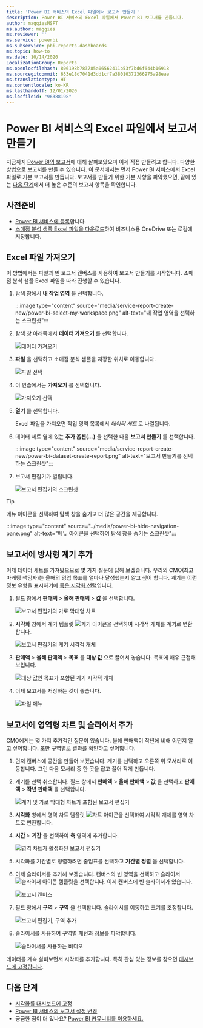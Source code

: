 ```yaml
---
title: 'Power BI 서비스의 Excel 파일에서 보고서 만들기 '
description: Power BI 서비스의 Excel 파일에서 Power BI 보고서를 만듭니다.
author: maggiesMSFT
ms.author: maggies
ms.reviewer: ''
ms.service: powerbi
ms.subservice: pbi-reports-dashboards
ms.topic: how-to
ms.date: 10/14/2020
LocalizationGroup: Reports
ms.openlocfilehash: 806198b783785a06562411b53f7bd6f644b16918
ms.sourcegitcommit: 653e18d7041d3dd1cf7a38010372366975a98eae
ms.translationtype: HT
ms.contentlocale: ko-KR
ms.lasthandoff: 12/01/2020
ms.locfileid: "96388198"
---
```

# <a name="create-a-report-from-an-excel-file-in-the-power-bi-service"></a>Power BI 서비스의 Excel 파일에서 보고서 만들기
지금까지 [Power BI의 보고서](../consumer/end-user-reports.md)에 대해 살펴보았으며 이제 직접 만들려고 합니다. 다양한 방법으로 보고서를 만들 수 있습니다. 이 문서에서는 먼저 Power BI 서비스에서 Excel 파일로 기본 보고서를 만듭니다. 보고서를 만들기 위한 기본 사항을 파악했으면, 끝에 있는 [다음 단계](#next-steps)에서 더 높은 수준의 보고서 항목을 확인합니다.  

## <a name="prerequisites"></a>사전준비
- [Power BI 서비스에 등록](../fundamentals/service-self-service-signup-for-power-bi.md)합니다. 
- [소매점 분석 샘플 Excel 파일을 다운로드](https://go.microsoft.com/fwlink/?LinkId=529778)하여 비즈니스용 OneDrive 또는 로컬에 저장합니다.

## <a name="import-the-excel-file"></a>Excel 파일 가져오기
이 방법에서는 파일과 빈 보고서 캔버스를 사용하여 보고서 만들기를 시작합니다. 소매점 분석 샘플 Excel 파일을 따라 진행할 수 있습니다.

1. 탐색 창에서 **내 작업 영역** 을 선택합니다.
   
   :::image type="content" source="media/service-report-create-new/power-bi-select-my-workspace.png" alt-text="내 작업 영역을 선택하는 스크린샷":::
2. 탐색 창 아래쪽에서 **데이터 가져오기** 를 선택합니다.
   
   ![데이터 가져오기](media/service-report-create-new/power-bi-get-data3.png)
3. **파일** 을 선택하고 소매점 분석 샘플을 저장한 위치로 이동합니다.
   
    ![파일 선택](media/service-report-create-new/power-bi-select-files.png)
4. 이 연습에서는 **가져오기** 를 선택합니다.
   
   ![가져오기 선택](media/service-report-create-new/power-bi-import.png)
5. **열기** 를 선택합니다.

   Excel 파일을 가져오면 작업 영역 목록에서 *데이터 세트* 로 나열됩니다.

1. 데이터 세트 옆에 있는 **추가 옵션(...)** 을 선택한 다음 **보고서 만들기** 를 선택합니다.
   
   :::image type="content" source="media/service-report-create-new/power-bi-dataset-create-report.png" alt-text="보고서 만들기를 선택하는 스크린샷":::
6. 보고서 편집기가 열립니다. 
   
   ![보고서 편집기의 스크린샷](media/service-report-create-new/power-bi-blank-report.png)

> [!TIP]
> 메뉴 아이콘을 선택하여 탐색 창을 숨기고 더 많은 공간을 제공합니다.
> 
> :::image type="content" source="../media/power-bi-hide-navigation-pane.png" alt-text="메뉴 아이콘을 선택하여 탐색 창을 숨기는 스크린샷":::


## <a name="add-a-radial-gauge-to-the-report"></a>보고서에 방사형 계기 추가
이제 데이터 세트를 가져왔으므로 몇 가지 질문에 답해 보겠습니다.  우리의 CMO(최고 마케팅 책임자)는 올해의 영엽 목표를 얼마나 달성했는지 알고 싶어 합니다. 계기는 이런 정보 유형을 표시하기에 [좋은 시각화 선택](../visuals/power-bi-report-visualizations.md)입니다.

1. 필드 창에서 **판매액** > **올해 판매액** > **값** 을 선택합니다.
   
    ![보고서 편집기의 가로 막대형 차트](media/service-report-create-new/power-bi-report-step1.png)
2. **시각화** 창에서 계기 템플릿 ![계기 아이콘](media/service-report-create-new/powerbi-gauge-icon.png)을 선택하여 시각적 개체를 계기로 변환합니다.
   
    ![보고서 편집기의 계기 시각적 개체](media/service-report-create-new/power-bi-report-step2.png)
3. **판매액** > **올해 판매액** > **목표** 를 **대상 값** 으로 끌어서 놓습니다. 목표에 매우 근접해 보입니다.
   
    ![대상 값인 목표가 포함된 계기 시각적 개체](media/service-report-create-new/power-bi-report-step3.png)
4. 이제 보고서를 저장하는 것이 좋습니다.
   
   ![파일 메뉴](media/service-report-create-new/powerbi-save.png)

## <a name="add-an-area-chart-and-slicer-to-the-report"></a>보고서에 영역형 차트 및 슬라이서 추가
CMO에게는 몇 가지 추가적인 질문이 있습니다. 올해 판매액이 작년에 비해 어떤지 알고 싶어합니다. 또한 구역별로 결과를 확인하고 싶어합니다.

1. 먼저 캔버스에 공간을 만들어 보겠습니다. 계기를 선택하고 오른쪽 위 모서리로 이동합니다. 그런 다음 모서리 중 한 곳을 잡고 끌어 작게 만듭니다.
2. 계기를 선택 취소합니다. 필드 창에서 **판매액** > **올해 판매액** > **값** 을 선택하고 **판매액** > **작년 판매액** 을 선택합니다.
   
    ![계기 및 가로 막대형 차트가 포함된 보고서 편집기](media/service-report-create-new/power-bi-report-step4.png)
3. **시각화** 창에서 영역 차트 템플릿 ![차트 아이콘](media/service-report-create-new/power-bi-areachart-icon.png)을 선택하여 시각적 개체를 영역 차트로 변환합니다.
4. **시간** > **기간** 을 선택하여 **축** 영역에 추가합니다.
   
    ![영역 차트가 활성화된 보고서 편집기](media/service-report-create-new/power-bi-report-step5.png)
5. 시각화를 기간별로 정렬하려면 줄임표를 선택하고 **기간별 정렬** 을 선택합니다.
6. 이제 슬라이서를 추가해 보겠습니다. 캔버스의 빈 영역을 선택하고 슬라이서 ![슬라이서 아이콘](media/service-report-create-new/power-bi-slicer-icon.png) 템플릿을 선택합니다. 이제 캔버스에 빈 슬라이서가 있습니다.
   
    ![보고서 캔버스](media/service-report-create-new/power-bi-report-step6.png)    
7. 필드 창에서 **구역** > **구역** 을 선택합니다. 슬라이서를 이동하고 크기를 조정합니다.
   
    ![보고서 편집기, 구역 추가](media/service-report-create-new/power-bi-report-step7.png)  
8. 슬라이서를 사용하여 구역별 패턴과 정보를 파악합니다.
   
   ![슬라이서를 사용하는 비디오](media/service-report-create-new/power-bi-slicer-video2.gif)  

데이터를 계속 살펴보면서 시각화를 추가합니다. 특히 관심 있는 정보를 찾으면 [대시보드에 고정합니다](service-dashboard-pin-tile-from-report.md).

## <a name="next-steps"></a>다음 단계

* [시각화를 대시보드에 고정](service-dashboard-pin-tile-from-report.md)
* [Power BI 서비스의 보고서 설정 변경](power-bi-report-settings.md)
* 궁금한 점이 더 있나요? [Power BI 커뮤니티를 이용하세요.](https://community.powerbi.com/)
